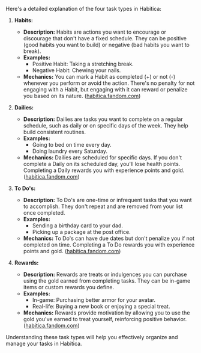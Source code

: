 Here's a detailed explanation of the four task types in Habitica:

1. **Habits:**
   - **Description:** Habits are actions you want to encourage or discourage that don't have a fixed schedule. They can be positive (good habits you want to build) or negative (bad habits you want to break).
   - **Examples:**
     - Positive Habit: Taking a stretching break.
     - Negative Habit: Chewing your nails.
   - **Mechanics:** You can mark a Habit as completed (+) or not (-) whenever you perform or avoid the action. There's no penalty for not engaging with a Habit, but engaging with it can reward or penalize you based on its nature. ([habitica.fandom.com](https://habitica.fandom.com/wiki/Establishing_Your_Tasks?utm_source=openai))

2. **Dailies:**
   - **Description:** Dailies are tasks you want to complete on a regular schedule, such as daily or on specific days of the week. They help build consistent routines.
   - **Examples:**
     - Going to bed on time every day.
     - Doing laundry every Saturday.
   - **Mechanics:** Dailies are scheduled for specific days. If you don't complete a Daily on its scheduled day, you'll lose health points. Completing a Daily rewards you with experience points and gold. ([habitica.fandom.com](https://habitica.fandom.com/wiki/Establishing_Your_Tasks?utm_source=openai))

3. **To Do's:**
   - **Description:** To Do's are one-time or infrequent tasks that you want to accomplish. They don't repeat and are removed from your list once completed.
   - **Examples:**
     - Sending a birthday card to your dad.
     - Picking up a package at the post office.
   - **Mechanics:** To Do's can have due dates but don't penalize you if not completed on time. Completing a To Do rewards you with experience points and gold. ([habitica.fandom.com](https://habitica.fandom.com/wiki/Establishing_Your_Tasks?utm_source=openai))

4. **Rewards:**
   - **Description:** Rewards are treats or indulgences you can purchase using the gold earned from completing tasks. They can be in-game items or custom rewards you define.
   - **Examples:**
     - In-game: Purchasing better armor for your avatar.
     - Real-life: Buying a new book or enjoying a special treat.
   - **Mechanics:** Rewards provide motivation by allowing you to use the gold you've earned to treat yourself, reinforcing positive behavior. ([habitica.fandom.com](https://habitica.fandom.com/wiki/Establishing_Your_Tasks?utm_source=openai))

Understanding these task types will help you effectively organize and manage your tasks in Habitica.